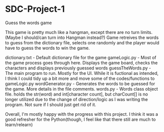 # SDC-Project-1
Guess the words game

This game is pretty much like a hangman, except there are no turn limits. (Maybe I should/can turn into Hangman instead?)
Game retreives the words to guess from the dictionary file, selects one randomly and the player would have to guess 
  the words to win the game.

<Files>
dictionary.txt - Default dictionary file for the game
gameLogic.py - Most of the game process goes through here. Displays the game board, checks the characters 
                and displays previously guessed words
guessTheWords.py - The main program to run. Mostly for the UI. While it is fuctional as intended, I think I could 
                    tidy up a bit more and move some of the codes/functions to gameLogic.py
wordGenerator.py - Generates the words to be guessed for the game. More details in the file comments.
words.py - Words class object file. holds the str(word) and int[character count], but charCount[] is no longer utilized 
          due to the change of direction/logic as I was writing the program. Not sure if I should just get rid of it.
          
Overall, I'm mostly happy with the progress with this project. I think it was a good refresher for the Python(though, 
  I feel like that there still are much to learn/relearn)
